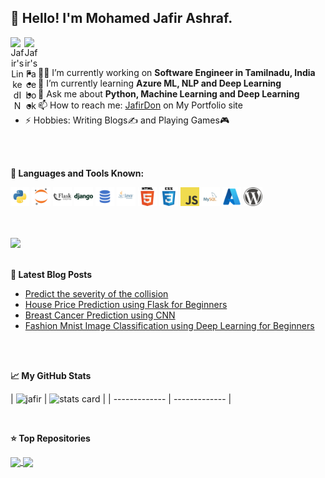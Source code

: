 <h2>👋 Hello! I'm Mohamed Jafir Ashraf.</h2>

<p align="center">
  <a href="https://www.linkedin.com/in/mohamed-jafir-ashraf-bb3974192/">
  <img align="left" alt="Jafir's LinkedIN" width="22px" src="https://raw.githubusercontent.com/peterthehan/peterthehan/master/assets/linkedin.svg" />
</a> 
  <a href="https://www.facebook.com/JafirDon2506">
  <img align="left" alt="Jafir's Facebook" width="22px" src="https://raw.githubusercontent.com/peterthehan/peterthehan/master/assets/facebook.svg" />
</a>
</p>

<br />
<br />

- 👨‍💻 I’m currently working on **Software Engineer in Tamilnadu, India**
- 🌱 I’m currently learning **Azure ML, NLP and Deep Learning**
- 💬 Ask me about **Python, Machine Learning and Deep Learning**
- 📫 How to reach me: [JafirDon](http://jafirdon.rf.gd/) on My Portfolio site
- ⚡ Hobbies: Writing Blogs✍ and Playing Games🎮  

<br />
<br />

**🔭 Languages and Tools Known:**  

<code><img height="30" src="https://raw.githubusercontent.com/github/explore/80688e429a7d4ef2fca1e82350fe8e3517d3494d/topics/python/python.png"></code>
<code><img height="30" src="https://raw.githubusercontent.com/github/explore/80688e429a7d4ef2fca1e82350fe8e3517d3494d/topics/jupyter-notebook/jupyter-notebook.png"></code>
<code><img height="30" src="https://raw.githubusercontent.com/github/explore/80688e429a7d4ef2fca1e82350fe8e3517d3494d/topics/flask/flask.png"></code>
<code><img height="30" src="https://raw.githubusercontent.com/github/explore/80688e429a7d4ef2fca1e82350fe8e3517d3494d/topics/django/django.png"></code>
<code><img height="30" src="https://raw.githubusercontent.com/github/explore/80688e429a7d4ef2fca1e82350fe8e3517d3494d/topics/sql/sql.png"></code>
<code><img height="30" src="https://raw.githubusercontent.com/github/explore/80688e429a7d4ef2fca1e82350fe8e3517d3494d/topics/java/java.png"></code>
<code><img height="30" src="https://raw.githubusercontent.com/github/explore/80688e429a7d4ef2fca1e82350fe8e3517d3494d/topics/html/html.png"></code>
<code><img height="30" src="https://raw.githubusercontent.com/github/explore/80688e429a7d4ef2fca1e82350fe8e3517d3494d/topics/css/css.png"></code>
<code><img height="30" src="https://raw.githubusercontent.com/github/explore/80688e429a7d4ef2fca1e82350fe8e3517d3494d/topics/javascript/javascript.png"></code>
<code><img height="30" src="https://raw.githubusercontent.com/github/explore/80688e429a7d4ef2fca1e82350fe8e3517d3494d/topics/mysql/mysql.png"></code>
<code><img height="30" src="https://raw.githubusercontent.com/github/explore/80688e429a7d4ef2fca1e82350fe8e3517d3494d/topics/azure/azure.png"></code>
<code><img height="30" src="https://raw.githubusercontent.com/github/explore/80688e429a7d4ef2fca1e82350fe8e3517d3494d/topics/wordpress/wordpress.png"></code>

<br />
<br />

<img src="https://github-readme-stats.vercel.app/api/top-langs/?username=JafirDon">

<br />
<br />

**📝 Latest Blog Posts**

<!-- BLOG-POST-LIST:START -->
- [Predict the severity of the collision](https://jafirdonblogs.blogspot.com/2020/09/predict-severity-of-collision.html)
- [House Price Prediction using Flask for Beginners](https://techyscientists.blogspot.com/2021/07/house-price-prediction-using-flask.html)
- [Breast Cancer Prediction using CNN](https://techyscientists.blogspot.com/2021/08/breast-cancer-prediction.html)
- [Fashion Mnist Image Classification using Deep Learning for Beginners](https://techyscientists.blogspot.com/2021/08/fashion-mnist-image-classification.html)
<!-- BLOG-POST-LIST:END -->

<br />
<br />

**📈 My GitHub Stats**

| <img src="https://github-readme-stats.vercel.app/api?username=JafirDon&show_icons=true&theme=solarized-light" alt="jafir" /> |
<img alt= "stats card" src="https://github-readme-streak-stats.herokuapp.com/?user=JafirDon&theme=solarized-light"> |
| ------------- | ------------- |

<br />
  
**⭐ Top Repositories**


<a href="https://github.com/JafirDon/Machine_Learning_Projects">
  <img align="center" src="https://github-readme-stats.vercel.app/api/pin/?username=JafirDon&repo=Machine_Learning_Projects&theme=buefy" />
</a>
<a href="https://github.com/JafirDon/House-price-prediction-using-flask">
  <img align="center" src="https://github-readme-stats.vercel.app/api/pin/?username=JafirDon&repo=House-price-prediction-using-flask&theme=buefy" />
</a>

